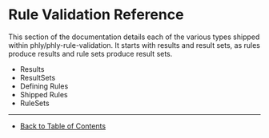 # Rule Validation Reference

This section of the documentation details each of the various types shipped within phly/phly-rule-validation.
It starts with results and result sets, as rules produce results and rule sets produce result sets.

- Results
- ResultSets
- Defining Rules
- Shipped Rules
- RuleSets

-----

- [Back to Table of Contents](../README.md)
